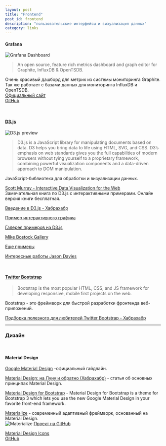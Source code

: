 ```yaml
---
layout: post
title: "Frontend"
post_id: frontend
description: "пользовательские интерфейсы и визуализация данных"
category: links
---
```


#### Grafana
![Grafana Dashboard](http://grafana.org/assets/img/docs/nice_dashboard.png)

> An open source, feature rich metrics dashboard and graph editor for Graphite, InfluxDB & OpenTSDB.

Очень красивый дашборд для метрик из системы мониторинга Graphite. Так же работает с базами данных для мониторинга InfluxDB и OpenTSDB.  
[Официальный сайт](http://grafana.org/)  
[GitHub](https://github.com/grafana/grafana)

<br>

#### [D3.js](http://d3js.org/)
![D3.js preview](http://d3js.org/preview.png)

> D3.js is a JavaScript library for manipulating documents based on data. D3 helps you bring data to life using HTML, SVG, and CSS. D3’s emphasis on web standards gives you the full capabilities of modern browsers without tying yourself to a proprietary framework, combining powerful visualization components and a data-driven approach to DOM manipulation.

JavaScript-библиотека для обработки и визуализации данных.

[Scott Murray - Interactive Data Visualization for the Web](http://chimera.labs.oreilly.com/books/1230000000345/index.html)  
Замечательная книга по D3.js с интерактивными примерами. Онлайн версия книги бесплатная.

[Введение в D3.js - Хабрахабр](http://habrahabr.ru/company/datalaboratory/blog/217905/)

[Пример интерактивного графика](http://bl.ocks.org/mbostock/1667367)

[Галерея примеров на D3.js](https://github.com/mbostock/d3/wiki/Gallery)

[Mike Bostock Gallery](http://bost.ocks.org/mike/)

[Еще примеры](http://bl.ocks.org/mbostock)

[Интересные работы Jason Davies](http://www.jasondavies.com/)

<br>

#### [Twitter Bootstrap](http://getbootstrap.com/)

> Bootstrap is the most popular HTML, CSS, and JS framework for developing responsive, mobile first projects on the web.

Bootstrap - это фреймворк для быстрой разработки фронтенда веб-приложений.
 
[Подборка полезного для любителей Twitter Bootstrap - Хабрахабр](http://habrahabr.ru/post/154687/)

***

### Дизайн
<br>

#### Material Design

[Google Material Design](http://www.google.com/design/spec/material-design/introduction.html) -официальный гайдлайн.

[Material Design: на Луну и обратно (Хабрахабр)](http://habrahabr.ru/company/redmadrobot/blog/252773/) - статья об основных принципах Material Design.

[Material Design for Bootstrap](https://fezvrasta.github.io/bootstrap-material-design/) - Material Design for Bootstrap is a theme for Bootstrap 3 which lets you use the new Google Material Design in your favorite front-end framework.

[Materialize](http://materializecss.com/) - современный адаптивный фреймворк, основанный на Material Design.  
![Materialize](https://camo.githubusercontent.com/4649c8978620e21388d1170b30a9f355d80ae713/68747470733a2f2f7261772e6769746875622e636f6d2f646f6766616c6f2f6d6174657269616c697a652f6d61737465722f696d616765732f6d6174657269616c697a652e676966)
[Проект на GitHub](https://github.com/Dogfalo/materialize)

[Material Design Icons](https://google.github.io/material-design-icons/)  
[GitHub](https://github.com/google/material-design-icons)